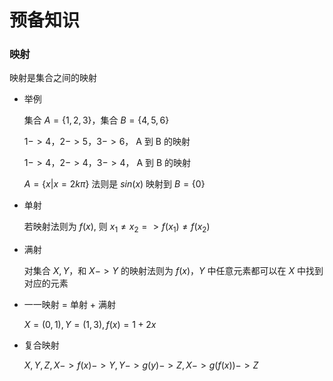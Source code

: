 # 预备知识

### 映射

映射是集合之间的映射

- 举例

  集合 $A = \{1, 2, 3\}$，集合 $B = \{4, 5, 6\}$

  $1 -> 4，2 -> 5，3 -> 6$， A 到 B 的映射

  $1 -> 4，2 -> 4，3 -> 4$， A 到 B 的映射

  $A = \{x|x=2k\pi\}$ 法则是 $sin(x)$ 映射到 $B = \{0\}$

- 单射

  若映射法则为 $f(x)$, 则 $x_1 \neq x_2 => f(x_1) \neq f(x_2)$

- 满射

  对集合 $X, Y$，和 $X -> Y$ 的映射法则为 $f(x)$，$Y$ 中任意元素都可以在 $X$ 中找到对应的元素

- 一一映射 = 单射 + 满射

  $X = (0,1), Y = (1,3), f(x) = 1 + 2x$

- 复合映射

  $X, Y, Z, X -> f(x) -> Y, Y -> g(y) -> Z, X -> g(f(x)) -> Z$
